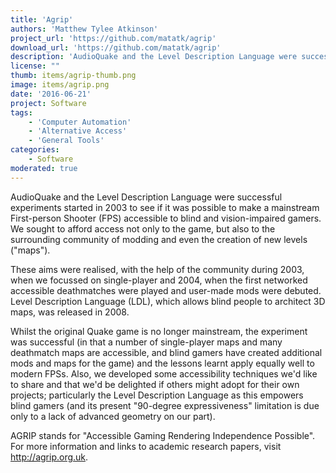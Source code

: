 ```yaml
---
title: 'Agrip'
authors: 'Matthew Tylee Atkinson'
project_url: 'https://github.com/matatk/agrip'
download_url: 'https://github.com/matatk/agrip'
description: 'AudioQuake and the Level Description Language were successful experiments started in 2003 to see if it was possible to make a mainstream First-person Shooter (FPS) accessible to blind and vision-impaired gamers. '
license: ""
thumb: items/agrip-thumb.png
image: items/agrip.png
date: '2016-06-21'
project: Software
tags:
    - 'Computer Automation'
    - 'Alternative Access'
    - 'General Tools'
categories:
    - Software
moderated: true
---
```

AudioQuake and the Level Description Language were successful experiments started in 2003 to see if it was possible to make a mainstream First-person Shooter (FPS) accessible to blind and vision-impaired gamers. We sought to afford access not only to the game, but also to the surrounding community of modding and even the creation of new levels ("maps").

These aims were realised, with the help of the community during 2003, when we focussed on single-player and 2004, when the first networked accessible deathmatches were played and user-made mods were debuted. Level Description Language (LDL), which allows blind people to architect 3D maps, was released in 2008.

Whilst the original Quake game is no longer mainstream, the experiment was successful (in that a number of single-player maps and many deathmatch maps are accessible, and blind gamers have created additional mods and maps for the game) and the lessons learnt apply equally well to modern FPSs. Also, we developed some accessibility techniques we'd like to share and that we'd be delighted if others might adopt for their own projects; particularly the Level Description Language as this empowers blind gamers (and its present "90-degree expressiveness" limitation is due only to a lack of advanced geometry on our part).

AGRIP stands for "Accessible Gaming Rendering Independence Possible". For more information and links to academic research papers, visit http://agrip.org.uk.